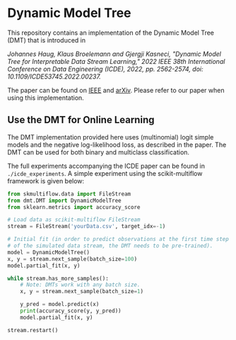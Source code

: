 # Dynamic Model Tree
This repository contains an implementation of the Dynamic Model Tree (DMT) that is introduced in

*Johannes Haug, Klaus Broelemann and Gjergji Kasneci, "Dynamic Model Tree for Interpretable Data Stream Learning," 2022 IEEE 38th International Conference on Data Engineering (ICDE), 2022, pp. 2562-2574, doi: 10.1109/ICDE53745.2022.00237.*

The paper can be found on [IEEE](https://ieeexplore.ieee.org/document/9835609) and [arXiv](https://arxiv.org/abs/2203.16181). Please refer to our paper when using this implementation.

## Use the DMT for Online Learning
The DMT implementation provided here uses (multinomial) logit simple models and the negative log-likelihood loss, as described in the paper.
The DMT can be used for both binary and multiclass classification.

The full experiments accompanying the ICDE paper can be found in ``./icde_experiments``.
A simple experiment using the scikit-multiflow framework is given below:

```python
from skmultiflow.data import FileStream
from dmt.DMT import DynamicModelTree
from sklearn.metrics import accuracy_score

# Load data as scikit-multiflow FileStream
stream = FileStream('yourData.csv', target_idx=-1)

# Initial fit (in order to predict observations at the first time step
# of the simulated data stream, the DMT needs to be pre-trained).
model = DynamicModelTree()
x, y = stream.next_sample(batch_size=100)
model.partial_fit(x, y)

while stream.has_more_samples():
    # Note: DMTs work with any batch size.
    x, y = stream.next_sample(batch_size=1)

    y_pred = model.predict(x)
    print(accuracy_score(y, y_pred))
    model.partial_fit(x, y)

stream.restart()
```
